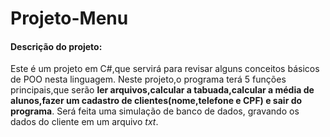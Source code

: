 #  Projeto-Menu



#### Descrição do projeto:
Este é um projeto em C#,que servirá para revisar alguns conceitos básicos de POO nesta linguagem. Neste projeto,o programa terá 5 funções principais,que serão **ler arquivos,calcular a tabuada,calcular a média de alunos,fazer um cadastro de clientes(nome,telefone e CPF) e sair do programa**. Será feita uma simulação de banco de dados, gravando os dados do cliente em um arquivo *txt*.


